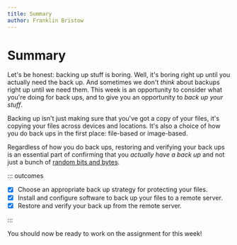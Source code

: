 ```yaml
---
title: Summary
author: Franklin Bristow
---
```


Summary
=======

Let's be honest: backing up stuff is boring. Well, it's boring right up until
you actually need the back up. And sometimes we don't *think* about backups
right up until we need them. This week is an opportunity to consider what you're
doing for back ups, and to give you an opportunity to *back up your stuff*.

Backing up isn't just making sure that you've got a copy of your files, it's
copying your files across devices and locations. It's also a choice of how you
do back ups in the first place: file-based or image-based.

Regardless of how you do back ups, restoring and verifying your back ups is an
essential part of confirming that you *actually have a back up* and not just a
bunch of [random bits and bytes].

[random bits and bytes]: https://en.wikipedia.org/wiki/Garbage

::: outcomes

* [X] Choose an appropriate back up strategy for protecting your files.
* [X] Install and configure software to back up your files to a remote server.
* [X] Restore and verify your back up from the remote server.

:::

You should now be ready to work on the assignment for this week!
